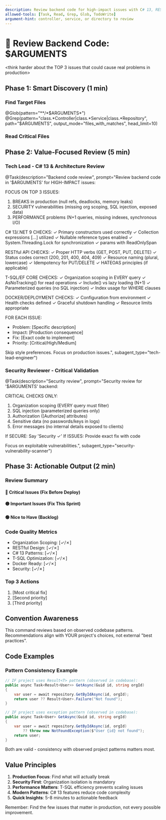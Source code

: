 ```yaml
---
description: Review backend code for high-impact issues with C# 13, RESTful, and T-SQL focus
allowed-tools: [Task, Read, Grep, Glob, TodoWrite]
argument-hint: controller, service, or directory to review
---
```


# 🎯 Review Backend Code: $ARGUMENTS

<think harder about the TOP 3 issues that could cause real problems in production>

## Phase 1: Smart Discovery (1 min)

### Find Target Files
@Glob(pattern="**/*$ARGUMENTS*")
@Grep(pattern="class.*Controller|class.*Service|class.*Repository", path="$ARGUMENTS", output_mode="files_with_matches", head_limit=10)

### Read Critical Files
<!-- Read 2-3 most important files only -->

## Phase 2: Value-Focused Review (5 min)

### Tech Lead - C# 13 & Architecture Review
@Task(description="Backend code review", prompt="Review backend code in '$ARGUMENTS' for HIGH-IMPACT issues:

FOCUS ON TOP 3 ISSUES:
1. BREAKS in production (null refs, deadlocks, memory leaks)
2. SECURITY vulnerabilities (missing org scoping, SQL injection, exposed data)
3. PERFORMANCE problems (N+1 queries, missing indexes, synchronous I/O)

C# 13/.NET 9 CHECKS:
✓ Primary constructors used correctly
✓ Collection expressions [...] utilized
✓ Nullable reference types enabled
✓ System.Threading.Lock for synchronization
✓ params with ReadOnlySpan<T>

RESTful API CHECKS:
✓ Proper HTTP verbs (GET, POST, PUT, DELETE)
✓ Status codes correct (200, 201, 400, 404, 409)
✓ Resource naming (plural, lowercase)
✓ Idempotency for PUT/DELETE
✓ HATEOAS principles (if applicable)

T-SQL/EF CORE CHECKS:
✓ Organization scoping in EVERY query
✓ AsNoTracking() for read operations
✓ Include() vs lazy loading (N+1)
✓ Parameterized queries (no SQL injection)
✓ Index usage for WHERE clauses

DOCKER/DEPLOYMENT CHECKS:
✓ Configuration from environment
✓ Health checks defined
✓ Graceful shutdown handling
✓ Resource limits appropriate

FOR EACH ISSUE:
- Problem: [Specific description]
- Impact: [Production consequence]
- Fix: [Exact code to implement]
- Priority: [Critical/High/Medium]

Skip style preferences. Focus on production issues.", subagent_type="tech-lead-engineer")

### Security Reviewer - Critical Validation
@Task(description="Security review", prompt="Security review for '$ARGUMENTS' backend:

CRITICAL CHECKS ONLY:
1. Organization scoping (EVERY query must filter)
2. SQL injection (parameterized queries only)
3. Authorization ([Authorize] attributes)
4. Sensitive data (no passwords/keys in logs)
5. Error messages (no internal details exposed to clients)

If SECURE: Say 'Security ✓'
If ISSUES: Provide exact fix with code

Focus on exploitable vulnerabilities.", subagent_type="security-vulnerability-scanner")

## Phase 3: Actionable Output (2 min)

### Review Summary

#### 🔴 Critical Issues (Fix Before Deploy)
<!-- Issues that will break in production -->

#### 🟡 Important Issues (Fix This Sprint)
<!-- Issues that hurt performance/maintainability -->

#### 🟢 Nice to Have (Backlog)
<!-- Minor improvements -->

### Code Quality Metrics
- Organization Scoping: [✓/✗]
- RESTful Design: [✓/✗]
- C# 13 Patterns: [✓/✗]
- T-SQL Optimization: [✓/✗]
- Docker Ready: [✓/✗]
- Security: [✓/✗]

### Top 3 Actions
1. [Most critical fix]
2. [Second priority]
3. [Third priority]

## Convention Awareness

This command reviews based on observed codebase patterns. Recommendations align with YOUR project's choices, not external "best practices".

## Code Examples

### Pattern Consistency Example
```csharp
// IF project uses Result<T> pattern (observed in codebase):
public async Task<Result<User>> GetAsync(Guid id, string orgId)
{
    var user = await repository.GetByIdAsync(id, orgId);
    return user ?? Result<User>.Failure("Not found");
}

// IF project uses exception pattern (observed in codebase):
public async Task<User> GetAsync(Guid id, string orgId)
{
    var user = await repository.GetByIdAsync(id, orgId)
        ?? throw new NotFoundException($"User {id} not found");
    return user;
}
```

Both are valid - consistency with observed project patterns matters most.

## Value Principles
1. **Production Focus**: Find what will actually break
2. **Security First**: Organization isolation is mandatory
3. **Performance Matters**: T-SQL efficiency prevents scaling issues
4. **Modern Patterns**: C# 13 features reduce code complexity
5. **Quick Insights**: 5-8 minutes to actionable feedback

Remember: Find the few issues that matter in production, not every possible improvement.